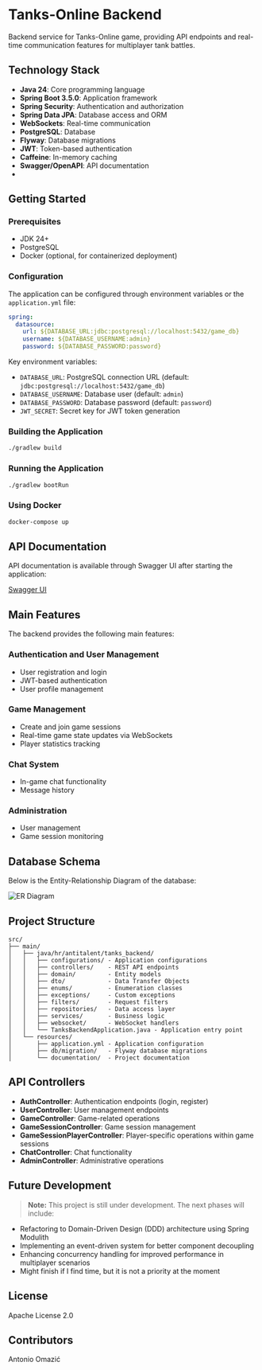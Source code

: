 # Tanks-Online Backend

Backend service for Tanks-Online game, providing API endpoints and real-time communication features for multiplayer tank battles.

## Technology Stack

- **Java 24**: Core programming language
- **Spring Boot 3.5.0**: Application framework
- **Spring Security**: Authentication and authorization
- **Spring Data JPA**: Database access and ORM
- **WebSockets**: Real-time communication
- **PostgreSQL**: Database
- **Flyway**: Database migrations
- **JWT**: Token-based authentication
- **Caffeine**: In-memory caching
- **Swagger/OpenAPI**: API documentation
- 
## Getting Started

### Prerequisites

- JDK 24+
- PostgreSQL 
- Docker (optional, for containerized deployment)

### Configuration

The application can be configured through environment variables or the `application.yml` file:

```yaml
spring:
  datasource:
    url: ${DATABASE_URL:jdbc:postgresql://localhost:5432/game_db}
    username: ${DATABASE_USERNAME:admin}
    password: ${DATABASE_PASSWORD:password}
```

Key environment variables:
- `DATABASE_URL`: PostgreSQL connection URL (default: `jdbc:postgresql://localhost:5432/game_db`)
- `DATABASE_USERNAME`: Database user (default: `admin`)
- `DATABASE_PASSWORD`: Database password (default: `password`)
- `JWT_SECRET`: Secret key for JWT token generation

### Building the Application

```bash
./gradlew build
```

### Running the Application

```bash
./gradlew bootRun
```

### Using Docker

```bash
docker-compose up
```

## API Documentation

API documentation is available through Swagger UI after starting the application:

[Swagger UI](http://localhost:8080/swagger-ui.html)

## Main Features

The backend provides the following main features:

### Authentication and User Management

- User registration and login
- JWT-based authentication
- User profile management

### Game Management

- Create and join game sessions
- Real-time game state updates via WebSockets
- Player statistics tracking

### Chat System

- In-game chat functionality
- Message history

### Administration

- User management
- Game session monitoring

## Database Schema

Below is the Entity-Relationship Diagram of the database:

![ER Diagram](/src/main/resources/documentation/ERDiagram.png)

## Project Structure

```
src/
├── main/
│   ├── java/hr/antitalent/tanks_backend/
│   │   ├── configurations/ - Application configurations
│   │   ├── controllers/    - REST API endpoints
│   │   ├── domain/         - Entity models
│   │   ├── dto/            - Data Transfer Objects
│   │   ├── enums/          - Enumeration classes
│   │   ├── exceptions/     - Custom exceptions
│   │   ├── filters/        - Request filters
│   │   ├── repositories/   - Data access layer
│   │   ├── services/       - Business logic
│   │   ├── websocket/      - WebSocket handlers
│   │   └── TanksBackendApplication.java - Application entry point
│   └── resources/
│       ├── application.yml - Application configuration
│       ├── db/migration/   - Flyway database migrations
│       └── documentation/  - Project documentation
```

## API Controllers

- **AuthController**: Authentication endpoints (login, register)
- **UserController**: User management endpoints
- **GameController**: Game-related operations
- **GameSessionController**: Game session management
- **GameSessionPlayerController**: Player-specific operations within game sessions
- **ChatController**: Chat functionality
- **AdminController**: Administrative operations

## Future Development

> **Note:** This project is still under development. The next phases will include:

- Refactoring to Domain-Driven Design (DDD) architecture using Spring Modulith
- Implementing an event-driven system for better component decoupling
- Enhancing concurrency handling for improved performance in multiplayer scenarios
- Might finish if I find time, but it is not a priority at the moment

## License

Apache License 2.0

## Contributors

Antonio Omazić

